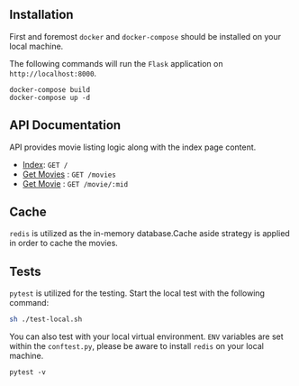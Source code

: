 ## Installation
First and foremost `docker` and  `docker-compose` should be installed on your local machine.

The following commands will run the `Flask` application on `http://localhost:8000`.
```console
docker-compose build
docker-compose up -d
```

## API Documentation

API provides movie listing logic along with the index page content.
* [Index](/app/api.md): `GET /`
* [Get Movies](/app/api.md) : `GET /movies`
* [Get Movie](/app/api.md) : `GET /movie/:mid`

## Cache
`redis` is utilized as the in-memory database.Cache aside strategy is applied in order to cache the movies.

## Tests
`pytest` is utilized for the testing. Start the local test with the following command:
```bash
sh ./test-local.sh
```
You can also test with your local virtual environment. `ENV` variables are set within the `conftest.py`, please 
be aware to install `redis` on your local machine.
```console
pytest -v
```